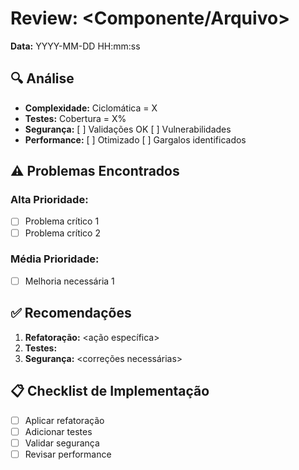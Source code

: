 # Review: <Componente/Arquivo>
**Data:** YYYY-MM-DD HH:mm:ss

## 🔍 **Análise**
- **Complexidade:** Ciclomática = X
- **Testes:** Cobertura = X%
- **Segurança:** [ ] Validações OK [ ] Vulnerabilidades
- **Performance:** [ ] Otimizado [ ] Gargalos identificados

## ⚠️ **Problemas Encontrados**
### Alta Prioridade:
- [ ] Problema crítico 1
- [ ] Problema crítico 2

### Média Prioridade:
- [ ] Melhoria necessária 1

## ✅ **Recomendações**
1. **Refatoração:** <ação específica>
2. **Testes:** <casos a adicionar>  
3. **Segurança:** <correções necessárias>

## 📋 **Checklist de Implementação**
- [ ] Aplicar refatoração
- [ ] Adicionar testes
- [ ] Validar segurança
- [ ] Revisar performance
